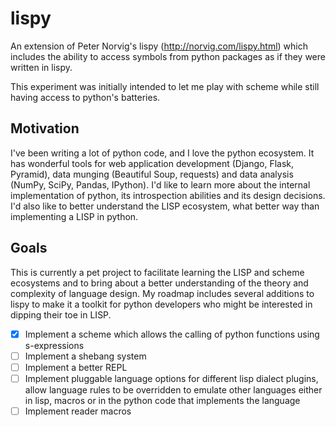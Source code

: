 lispy
=====

An extension of Peter Norvig's lispy (http://norvig.com/lispy.html)
which includes the ability to access symbols from python packages as
if they were written in lispy. 

This experiment was initially intended to let me play with scheme while
still having access to python's batteries.

Motivation
----------

I've been writing a lot of python code, and I love the python
ecosystem. It has wonderful tools for web application development
(Django, Flask, Pyramid), data munging (Beautiful Soup, requests) and
data analysis (NumPy, SciPy, Pandas, IPython). I'd like to learn more
about the internal implementation of python, its introspection
abilities and its design decisions. I'd also like to better understand
the LISP ecosystem, what better way than implementing a LISP in
python.

Goals
-----

This is currently a pet project to facilitate learning the LISP and
scheme ecosystems and to bring about a better understanding of the
theory and complexity of language design. My roadmap includes several
additions to lispy to make it a toolkit for python developers who
might be interested in dipping their toe in LISP.

  - [x] Implement a scheme which allows the calling of python functions using s-expressions
  - [ ] Implement a shebang system
  - [ ] Implement a better REPL
  - [ ] Implement pluggable language options for different lisp dialect plugins, allow language rules to be overridden to emulate other languages either in lisp, macros or in the python code that implements the language
  - [ ] Implement reader macros
